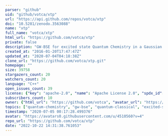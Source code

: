```yaml
---
parser: "github"
uid: "github/votca/xtp"
url: "https://api.github.com/repos/votca/xtp"
doi: "10.5281/zenodo.3563088"
name: "xtp"
full_name: "votca/xtp"
html_url: "https://github.com/votca/xtp"
private: false
description: "GW-BSE for excited state Quantum Chemistry in a Gaussian Orbital basis, electronic spectroscopy with QM/MM, charge and energy dynamics in complex molecular systems"
created_at: "2016-01-20T17:47:47Z"
updated_at: "2020-07-04T04:18:38Z"
clone_url: "https://github.com/votca/xtp.git"
homepage: ""
size: 39758
stargazers_count: 20
watchers_count: 20
language: "C++"
open_issues_count: 39
license: {"key": "apache-2.0", "name": "Apache License 2.0", "spdx_id": "Apache-2.0", "url": "https://api.github.com/licenses/apache-2.0", "node_id": "MDc6TGljZW5zZTI="}
subscribers_count: 10
owner: {"html_url": "https://github.com/votca", "avatar_url": "https://avatars0.githubusercontent.com/u/4510560?v=4", "login": "votca", "type": "Organization"}
topics: ["quantum-chemistry", "gw-bse", "quantum-classical", "excited-states", "multiscale-simulation", "computational-physics", "computational-chemistry"]
timestamp: "2020-07-05 00:17:28.499376"
avatar: "https://avatars0.githubusercontent.com/u/4510560?v=4"
repo_url: "https://github.com/votca/xtp"
date: "2022-10-22 14:31:38.761053"
---
```

